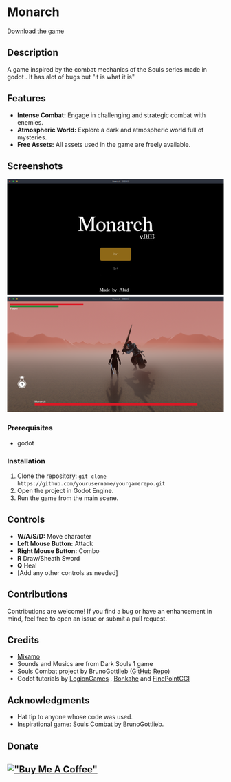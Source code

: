 # Monarch
[Download the game](https://abidzzz.itch.io/monarch)


## Description

A game inspired by the combat mechanics of the Souls series made in godot . It has alot of bugs but "it is what it is"

## Features

- **Intense Combat:** Engage in challenging and strategic combat with enemies.
- **Atmospheric World:** Explore a dark and atmospheric world full of mysteries.
- **Free Assets:** All assets used in the game are freely available.

## Screenshots
![Game Screenshot](/screenshots/Screenshot_2023-11-15-23-20-55_1366x768.png)
![Game Screenshot](/screenshots/Screenshot_2023-11-15-23-19-54_1366x768.png)


### Prerequisites

- godot

### Installation

1. Clone the repository: `git clone https://github.com/yourusername/yourgamerepo.git`
2. Open the project in Godot Engine.
3. Run the game from the main scene.

## Controls

- **W/A/S/D:** Move character
- **Left Mouse Button:** Attack
- **Right Mouse Button:** Combo
- **R** Draw/Sheath Sword
- **Q** Heal
- [Add any other controls as needed]

## Contributions

Contributions are welcome! If you find a bug or have an enhancement in mind, feel free to open an issue or submit a pull request.

## Credits

- [Mixamo](https://www.mixamo.com/)
- Sounds and Musics are from Dark Souls 1 game
- Souls Combat project by BrunoGottlieb ([GitHub Repo](https://github.com/BrunoGottlieb/Souls-Combat))
- Godot tutorials by [LegionGames](https://www.youtube.com/@legiongames2400) , [Bonkahe](https://www.youtube.com/@Bonkahe) and [FinePointCGI](https://www.youtube.com/@FinePointCGI)


## Acknowledgments

- Hat tip to anyone whose code was used.
- Inspirational game: Souls Combat by BrunoGottlieb.

## Donate 

[!["Buy Me A Coffee"](https://www.buymeacoffee.com/assets/img/custom_images/orange_img.png)](https://www.buymeacoffee.com/abidz)
---

